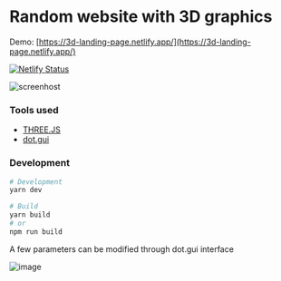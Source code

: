 # Random website with 3D graphics

Demo: [https://3d-landing-page.netlify.app/](https://3d-landing-page.netlify.app/)

[![Netlify Status](https://api.netlify.com/api/v1/badges/318034f1-e976-4000-8866-bd1b91ea0542/deploy-status)](https://app.netlify.com/sites/3d-landing-page/deploys)

![screenhost](https://user-images.githubusercontent.com/47510418/112229151-bc47af00-8c32-11eb-99a1-97a64f3e02de.png)

### Tools used

- [THREE.JS](https://threejs.org/)
- [dot.gui](https://www.npmjs.com/package/dat.gui)

### Development

```bash
# Development
yarn dev

# Build
yarn build
# or
npm run build
```

A few parameters can be modified through dot.gui interface

![image](https://user-images.githubusercontent.com/47510418/112229400-32e4ac80-8c33-11eb-8c92-ccb98b80fa33.png)

